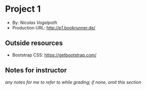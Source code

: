# Project 1
+ By: *Nicolas Vogelpoth*
+ Production URL: <http://p1.bookrunner.de/>

## Outside resources
+ Bootstrap CSS: <https://getbootstrap.com/>


## Notes for instructor
*any notes for me to refer to while grading; if none, omit this section*
